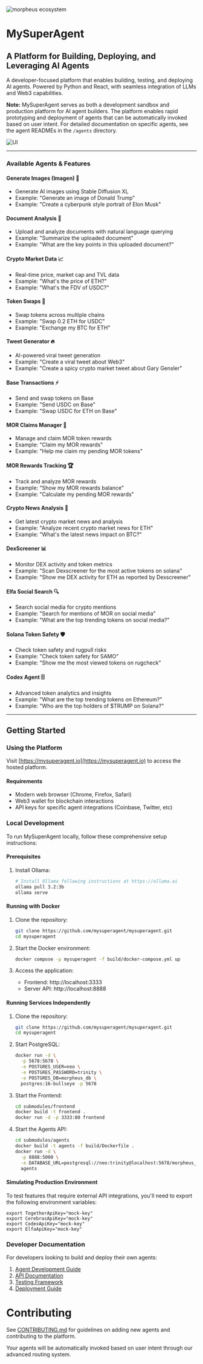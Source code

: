 ![morpheus ecosystem](static/morpheus-ecosystem@3x_green.png)

# MySuperAgent

## A Platform for Building, Deploying, and Leveraging AI Agents

A developer-focused platform that enables building, testing, and deploying AI agents. Powered by Python and React, with seamless integration of LLMs and Web3 capabilities.

**Note:** MySuperAgent serves as both a development sandbox and production platform for AI agent builders. The platform enables rapid prototyping and deployment of agents that can be automatically invoked based on user intent. For detailed documentation on specific agents, see the agent READMEs in the `/agents` directory.

![UI](static/demo.gif)

---

### Available Agents & Features

#### Generate Images (Imagen) 💫

- Generate AI images using Stable Diffusion XL
- Example: "Generate an image of Donald Trump"
- Example: "Create a cyberpunk style portrait of Elon Musk"

#### Document Analysis 📄

- Upload and analyze documents with natural language querying
- Example: "Summarize the uploaded document"
- Example: "What are the key points in this uploaded document?"

#### Crypto Market Data 📈

- Real-time price, market cap and TVL data
- Example: "What's the price of ETH?"
- Example: "What's the FDV of USDC?"

#### Token Swaps 🔄

- Swap tokens across multiple chains
- Example: "Swap 0.2 ETH for USDC"
- Example: "Exchange my BTC for ETH"

#### Tweet Generator 🔥

- AI-powered viral tweet generation
- Example: "Create a viral tweet about Web3"
- Example: "Create a spicy crypto market tweet about Gary Gensler"

#### Base Transactions ⚡

- Send and swap tokens on Base
- Example: "Send USDC on Base"
- Example: "Swap USDC for ETH on Base"

#### MOR Claims Manager 🎁

- Manage and claim MOR token rewards
- Example: "Claim my MOR rewards"
- Example: "Help me claim my pending MOR tokens"

#### MOR Rewards Tracking 🏆

- Track and analyze MOR rewards
- Example: "Show my MOR rewards balance"
- Example: "Calculate my pending MOR rewards"

#### Crypto News Analysis 📰

- Get latest crypto market news and analysis
- Example: "Analyze recent crypto market news for ETH"
- Example: "What's the latest news impact on BTC?"

#### DexScreener 📊

- Monitor DEX activity and token metrics
- Example: "Scan Dexscreener for the most active tokens on solana"
- Example: "Show me DEX activity for ETH as reported by Dexscreener"

#### Elfa Social Search 🔍

- Search social media for crypto mentions
- Example: "Search for mentions of MOR on social media"
- Example: "What are the top trending tokens on social media?"

#### Solana Token Safety 🛡️

- Check token safety and rugpull risks
- Example: "Check token safety for SAMO"
- Example: "Show me the most viewed tokens on rugcheck"

#### Codex Agent 🗄️

- Advanced token analytics and insights
- Example: "What are the top trending tokens on Ethereum?"
- Example: "Who are the top holders of $TRUMP on Solana?"

---

## Getting Started

### Using the Platform

Visit [https://mysuperagent.io](https://mysuperagent.io) to access the hosted platform.

#### Requirements

- Modern web browser (Chrome, Firefox, Safari)
- Web3 wallet for blockchain interactions
- API keys for specific agent integrations (Coinbase, Twitter, etc)

### Local Development

To run MySuperAgent locally, follow these comprehensive setup instructions:

#### Prerequisites

1. Install Ollama:
   ```bash
   # Install Ollama following instructions at https://ollama.ai
   ollama pull 3.2:3b
   ollama serve
   ```

#### Running with Docker

1. Clone the repository:

   ```bash
   git clone https://github.com/mysuperagent/mysuperagent.git
   cd mysuperagent
   ```

2. Start the Docker environment:

   ```bash
   docker compose -p mysuperagent -f build/docker-compose.yml up
   ```

3. Access the application:
   - Frontend: http://localhost:3333
   - Server API: http://localhost:8888

#### Running Services Independently

1. Clone the repository:

   ```bash
   git clone https://github.com/mysuperagent/mysuperagent.git
   cd mysuperagent
   ```

2. Start PostgreSQL:

   ```bash
   docker run -d \
     -p 5678:5678 \
     -e POSTGRES_USER=neo \
     -e POSTGRES_PASSWORD=trinity \
     -e POSTGRES_DB=morpheus_db \
     postgres:16-bullseye -p 5678
   ```

3. Start the Frontend:

   ```bash
   cd submodules/frontend
   docker build -t frontend .
   docker run -d -p 3333:80 frontend
   ```

4. Start the Agents API:
   ```bash
   cd submodules/agents
   docker build -t agents -f build/Dockerfile .
   docker run -d \
     -p 8888:5000 \
     -e DATABASE_URL=postgresql://neo:trinity@localhost:5678/morpheus_db \
     agents
   ```

#### Simulating Production Environment

To test features that require external API integrations, you'll need to export the following environment variables:

```
export TogetherApiKey="mock-key"
export CerebrasApiKey="mock-key"
export CodexApiKey="mock-key"
export ElfaApiKey="mock-key"
```

### Developer Documentation

For developers looking to build and deploy their own agents:

1. [Agent Development Guide](docs/agent-development-guide.md)
2. [API Documentation](docs/available-apis-guide.md)
3. [Testing Framework](docs/testing-framework-guide.md)
4. [Deployment Guide](docs/deployment-guide.md)

# Contributing

See [CONTRIBUTING.md](CONTRIBUTING.md) for guidelines on adding new agents and contributing to the platform.

Your agents will be automatically invoked based on user intent through our advanced routing system.
